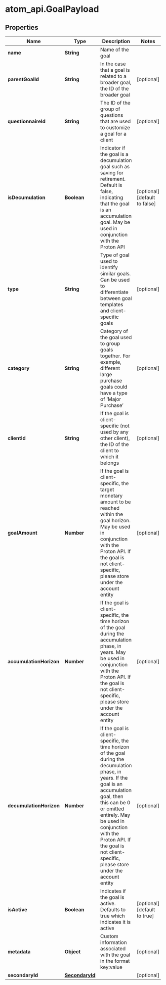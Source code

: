 # atom_api.GoalPayload

## Properties
Name | Type | Description | Notes
------------ | ------------- | ------------- | -------------
**name** | **String** | Name of the goal | 
**parentGoalId** | **String** | In the case that a goal is related to a broader goal, the ID of the broader goal | [optional] 
**questionnaireId** | **String** | The ID of the group of questions that are used to customize a goal for a client | [optional] 
**isDecumulation** | **Boolean** | Indicator if the goal is a decumulation goal such as saving for retirement. Default is false, indicating that the goal is an accumulation goal. May be used in conjunction with the Proton API | [optional] [default to false]
**type** | **String** | Type of goal used to identify similar goals. Can be used to differentiate between goal templates and client-specific goals | [optional] 
**category** | **String** | Category of the goal used to group goals together. For example, different large purchase goals could have a type of ‘Major Purchase’ | [optional] 
**clientId** | **String** | If the goal is client-specific (not used by any other client), the ID of the client to which it belongs | [optional] 
**goalAmount** | **Number** | If the goal is client-specific, the target monetary amount to be reached within the goal horizon. May be used in conjunction with the Proton API. If the goal is not client-specific, please store under the account entity | [optional] 
**accumulationHorizon** | **Number** | If the goal is client-specific, the time horizon of the goal during the accumulation phase, in years. May be used in conjunction with the Proton API. If the goal is not client-specific, please store under the account entity | [optional] 
**decumulationHorizon** | **Number** | If the goal is client-specific, the time horizon of the goal during the decumulation phase, in years. If the goal is an accumulation goal, then this can be 0 or omitted entirely. May be used in conjunction with the Proton API. If the goal is not client-specific, please store under the account entity | [optional] 
**isActive** | **Boolean** | Indicates if the goal is active. Defaults to true which indicates it is active | [optional] [default to true]
**metadata** | **Object** | Custom information associated with the goal in the format key:value | [optional] 
**secondaryId** | [**SecondaryId**](SecondaryId.md) |  | [optional] 


